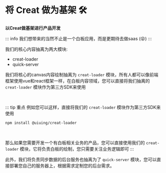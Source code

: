 # 将 Creat 做为基架 🛠

**以Creat做基架进行产品开发**

::: info
 我们想带来的当然不止是一个白板应用，而是更期待去做saas (😝)
:::


我们的核心内容抽离为两大模块:
- creat-loader
- quick-server

我们将核心的canvas内容绘制抽离为 `creat-loader` 模块，所有人都可以像前端框架使用vue和react框架一样，在白板内容领域，您可以直接将我们抽离的 `creat-loader` 模块作为第三方SDK来使用

<br />

::: tip 重点
例如您可以这样，直接将我们的 `creat-loader` 模块作为第三方SDK来使用
```bash
npm install @uiuing/creat-loader
```

<br />

那么如果您需要开发一个有白板相关业务的产品，您可以直接使用我们的 `creat-loader` 模块，它将负责白板的绘制，您只需要关注业务逻辑即可
:::

此外，我们将负责同步数据的后台服务也抽离为了 `quick-server` 模块，您可以直接部署您自己的服务器上，根据需求定制您的后台需求。



<br />

